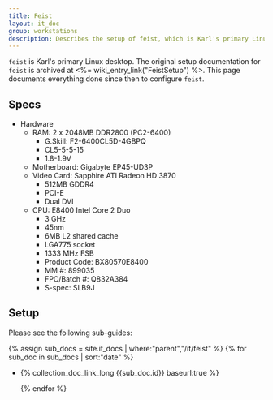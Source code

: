 ```yaml
---
title: Feist
layout: it_doc
group: workstations
description: Describes the setup of feist, which is Karl's primary Linux desktop.
---
```


`feist` is Karl's primary Linux desktop. The original setup documentation for `feist` is archived at <%= wiki_entry_link("FeistSetup") %>. This page documents everything done since then to configure `feist`.


## Specs

* Hardware
    * RAM: 2 x 2048MB DDR2800 (PC2-6400)
        * G.Skill: F2-6400CL5D-4GBPQ
        * CL5-5-5-15
        * 1.8-1.9V
    * Motherboard: Gigabyte EP45-UD3P
    * Video Card: Sapphire ATI Radeon HD 3870
        * 512MB GDDR4
        * PCI-E
        * Dual DVI
    * CPU: E8400 Intel Core 2 Duo
        * 3 GHz
        * 45nm
        * 6MB L2 shared cache
        * LGA775 socket
        * 1333 MHz FSB
        * Product Code: BX80570E8400
        * MM #: 899035
        * FPO/Batch #: Q832A384
        * S-spec: SLB9J


## Setup

Please see the following sub-guides:

{% assign sub_docs = site.it_docs | where:"parent","/it/feist" %}
{% for sub_doc in sub_docs | sort:"date" %}
* {% collection_doc_link_long {{sub_doc.id}} baseurl:true %}</p>
{% endfor %}

